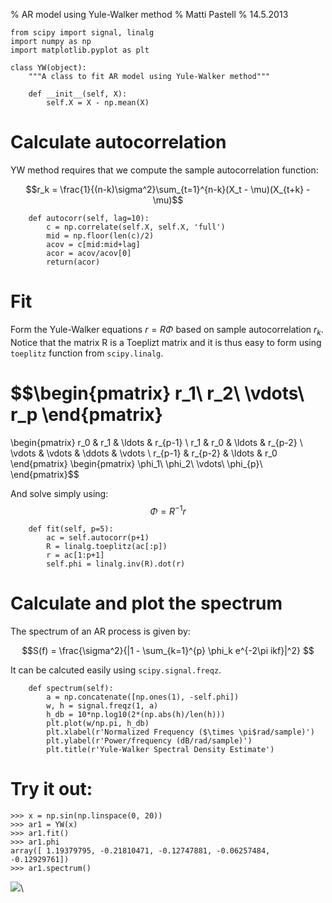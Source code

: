 % AR model using Yule-Walker method
% Matti Pastell
% 14.5.2013


~~~~{.python}
from scipy import signal, linalg
import numpy as np
import matplotlib.pyplot as plt

class YW(object):
    """A class to fit AR model using Yule-Walker method"""

    def __init__(self, X):
        self.X = X - np.mean(X)
~~~~~~~~~~~~~


        
# Calculate autocorrelation

YW method requires that we compute the sample autocorrelation function:

$$r_k = \frac{1}{(n-k)\sigma^2}\sum_{t=1}^{n-k}(X_t - \mu)(X_{t+k} - \mu)$$


~~~~{.python}
    def autocorr(self, lag=10):
        c = np.correlate(self.X, self.X, 'full')
        mid = np.floor(len(c)/2)
        acov = c[mid:mid+lag]
        acor = acov/acov[0]
        return(acor)
~~~~~~~~~~~~~




# Fit

Form the Yule-Walker equations $r = R \Phi$ based on sample
autocorrelation $r_k$. Notice that the matrix R is a Toeplizt matrix
and it is thus easy to form using `toeplitz` function from `scipy.linalg`.

  $$\begin{pmatrix}
    r_1\\
    r_2\\
    \vdots\\
    r_p
  \end{pmatrix}
   =
  \begin{pmatrix}
    r_0      & r_1    & \ldots  & r_{p-1} \\
    r_1    & r_0      & \ldots  & r_{p-2} \\
    \vdots & \vdots & \ddots  & \vdots \\ 
    r_{p-1} & r_{p-2} & \ldots  &  r_0
  \end{pmatrix}
    \begin{pmatrix}
      \phi_1\\
      \phi_2\\
      \vdots\\
      \phi_{p}\\
  \end{pmatrix}$$

And solve simply using: $$\Phi = R^{-1}r$$


~~~~{.python}
    def fit(self, p=5):
        ac = self.autocorr(p+1)
        R = linalg.toeplitz(ac[:p])
        r = ac[1:p+1]
        self.phi = linalg.inv(R).dot(r)
~~~~~~~~~~~~~




# Calculate and plot the spectrum 

The spectrum of an AR process is given by:

$$S(f) = \frac{\sigma^2}{|1 - \sum_{k=1}^{p} \phi_k e^{-2\pi ikf}|^2} $$

It can be calcuted easily using `scipy.signal.freqz`.
        

~~~~{.python}
    def spectrum(self):
        a = np.concatenate([np.ones(1), -self.phi])
        w, h = signal.freqz(1, a)
        h_db = 10*np.log10(2*(np.abs(h)/len(h)))
        plt.plot(w/np.pi, h_db)
        plt.xlabel(r'Normalized Frequency ($\times \pi$rad/sample)')
        plt.ylabel(r'Power/frequency (dB/rad/sample)')
        plt.title(r'Yule-Walker Spectral Density Estimate')
~~~~~~~~~~~~~




# Try it out:


~~~~{.python}
>>> x = np.sin(np.linspace(0, 20))
>>> ar1 = YW(x)
>>> ar1.fit()
>>> ar1.phi
array([ 1.19379795, -0.21810471, -0.12747881, -0.06257484,
-0.12929761])
>>> ar1.spectrum()

~~~~~~~~~~~~~

![](figures/AR_yw_figure5_1.png)\

